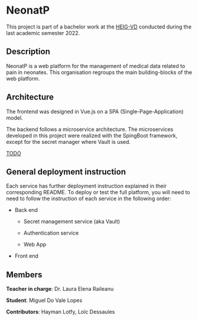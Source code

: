 # NeonatP

This project is part of a bachelor work at the [HEIG-VD](https://heig-vd.ch/) conducted during the last academic semester 2022.

## Description

NeonatP is a web platform for the management of medical data related to pain in neonates. This organisation regroups the main building-blocks of the web platform.

## Architecture

The frontend was designed in Vue.js on a SPA (Single-Page-Application) model.

The backend follows a microservice architecture. The microservices developed in this project were realized with the SpingBoot framework, except for the secret manager where Vault is used.

[TODO]()

## General deployment instruction

Each service has further deployment instruction explained in their corresponding README. To deploy or test the full platform, you will need to need to follow the instruction of each service in the following order: 

- Back end
  
  - Secret management service (aka Vault)
  
  - Authentication service
  
  - Web App

- Front end

## Members

**Teacher in charge**: Dr. Laura Elena Raileanu

**Student**: Miguel Do Vale Lopes

**Contributors**: Hayman Lotfy, Loïc Dessaules
